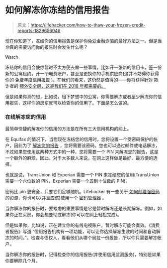 # 如何解冻你冻结的信用报告

> 原文：<https://lifehacker.com/how-to-thaw-your-frozen-credit-reports-1829656046>

现在你知道了，冻结你的信用报告是保护你免受金融诈骗的最好方法之一。但是当*你*真的需要访问你的报告时会发生什么呢？

Watch

冻结你的信用会使你暂时不太方便去做一些事情，比如开一张新的信用卡，签一份新的公寓租约，开一个电费账户，甚至是更换你的手机供应商(这并不妨碍你获得你的 [免费年度信用报告](https://www.consumer.ftc.gov/articles/0497-credit-freeze-faqs) )。在我们的看来，这仍然是值得的——你将获得针对 欺诈者的 [额外安全层，这是我们在 2018 年都需要的。](https://twocents.lifehacker.com/set-up-your-financial-accounts-like-youre-going-to-be-h-1829620384#_ga=2.238046534.772605105.1538589208-594046802.1524762060)

但是如果你真的想，比如说，租下梦想中的公寓，你需要解冻或者至少解冻你的信用报告，这样你的房东就可以检查你的信用了。下面是怎么做的。

### 在线解冻您的信用

最简单快捷的解冻你的信用的方法是在所有三大信用机构的网上。

在 Equifax 的情况下，当您现在冻结您的信用时，您将设置一个受密码保护的帐户，因此为了 [解冻您的报告](https://help.equifax.com/s/article/How-do-I-place-temporarily-lift-or-permanently-remove-a-security-freeze) ，您将需要该密码。您也可以通过邮件或电话解冻，不过如果您使用这两种方式中的一种，您将需要一个 PIN 来解冻您的报告，这是一个额外的麻烦。因此，对于大多数人来说，在网上这样做是最好、最方便的选择。

也就是说，TransUnion 和 Experian 需要一个 PIN 来冻结您的信用(TransUnion 需要一个六位数的 PIN，Experian 需要一个五到十位数的 PIN)。

密码比 pin 更安全，只要它们足够随机。Lifehacker 有一些关于 [如何创建](https://lifehacker.com/how-to-create-a-strong-password-1797681069)[强密码](https://lifehacker.com/how-to-create-secure-passwords-that-arent-impossible-to-1825048324) 的资源，你也可以(并且应该)使用一个 [密码管理器](https://lifehacker.com/what-to-put-in-your-password-manager-1822118327) 。

当你解冻你的报告时，要考虑的重要事情是它是暂时解冻还是长期解冻。例如，如果你正在买房，你会想要彻底解冻(你可以在网上轻松完成)。

但是如果你，比如说，正在建立你的有线电视账户，暂时解冻可能会奏效。《消费者报告》写道:“信用报告机构有一项功能，可以让你选择解冻生效的时间和自动解冻的时间。”。检查与债权人，看看他们从哪个局拉一份报告，所以你只需要解冻帐户。

当你解冻你的报告时，记得检查你的信用报告(并使用信用监测服务)，特别是如果你要解除几个月。